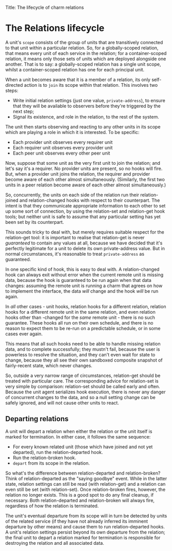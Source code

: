 Title: The lifecycle of charm relations

# The Relations lifecycle

A unit's `scope` consists of the group of units that are transitively connected
to that unit within a particular relation. So, for a globally-scoped relation,
that means every unit of each service in the relation; for a container-scoped
relation, it means only those sets of units which are deployed alongside one
another. That is to say: a globally-scoped relation has a single unit scope,
whilst a container-scoped relation has one for each principal unit.

When a unit becomes aware that it is a member of a relation, its only self-
directed action is to `join` its scope within that relation. This involves two
steps:

  - Write initial relation settings (just one value, `private-address`), to
    ensure that they will be available to observers before they're triggered 
    by the next step;
  - Signal its existence, and role in the relation, to the rest of the system.

The unit then starts observing and reacting to any other units in its scope
which are playing a role in which it is interested. To be specific:

  - Each provider unit observes every requirer unit
  - Each requirer unit observes every provider unit
  - Each peer unit observes every other peer unit

Now, suppose that some unit as the very first unit to join the relation; and
let's say it's a requirer. No provider units are present, so no hooks will fire.
But, when a provider unit joins the relation, the requirer and provider become
aware of each other almost simultaneously. (Similarly, the first two units in a
peer relation become aware of each other almost simultaneously.)

So, concurrently, the units on each side of the relation run their relation-
joined and relation-changed hooks with respect to their counterpart. The intent
is that they communicate appropriate information to each other to set up some
sort of connection, by using the relation-set and relation-get hook tools; but
neither unit is safe to assume that any particular setting has yet been set by
its counterpart.

This sounds tricky to deal with, but merely requires suitable respect for
the relation-get tool: it is important to realise that relation-get is never
_guaranteed_ to contain any values at all, because we have decided that it's
perfectly legitimate for a unit to delete its own private-address value. But in
normal circumstances, it's reasonable to treat `private-address` as guaranteed.

In one specific kind of hook, this is easy to deal with. A relation-changed hook
can always exit without error when the current remote unit is missing data,
because the hook is guaranteed to be run again when that data changes:
assuming the remote unit is running a charm that agrees on how to implement the
interface, the data _will_ change and the hook _will_ be run again.

In _all_ other cases - unit hooks, relation hooks for a different relation,
relation hooks for a different remote unit in the same relation, and even
relation hooks other than -changed for the _same_ remote unit - there is no
such guarantee. These hooks all run on their own schedule, and there is no
reason to expect them to be re-run on a predictable schedule, or in some cases
ever again.

This means that all such hooks need to be able to handle missing relation data,
and to complete successfully; they mustn't fail, because the user is powerless
to resolve the situation, and they can't even wait for state to change, because
they all see their own sandboxed composite snapshot of fairly-recent state,
which never changes.

So, outside a very narrow range of circumstances, relation-get should be treated
with particular care. The corresponding advice for relation-set is very simple
by comparison: relation-set should be called early and often. Because the unit
agent serializes hook execution, there is never any danger of concurrent changes
to the data, and so a null setting change can be safely ignored, and will not
cause other units to react.

## Departing relations

A unit will depart a relation when either the relation or the unit itself is
marked for termination. In either case, it follows the same sequence:

  - For every known related unit (those which have joined and not yet departed),
    run the relation-departed hook.
  - Run the relation-broken hook.
  - `depart` from its scope in the relation.

So what's the difference between relation-departed and relation-broken? Think
of relation-departed as the "saying goodbye" event. While in the latter state,
relation settings can still be read (with relation-get) and a relation can even
still be set (with relation-set). Once relation-broken fires, however, the
relation no longer exists. This is a good spot to do any final cleanup, if
necessary. Both relation-departed and relation-broken will always fire,
regardless of how the relation is terminated.

The unit's eventual departure from its scope will in turn be detected by units
of the related service (if they have not already inferred its imminent departure
by other means) and cause them to run relation-departed hooks. A unit's relation
settings persist beyond its own departure from the relation; the final unit to
depart a relation marked for termination is responsible for destroying the relation
and all associated data.
